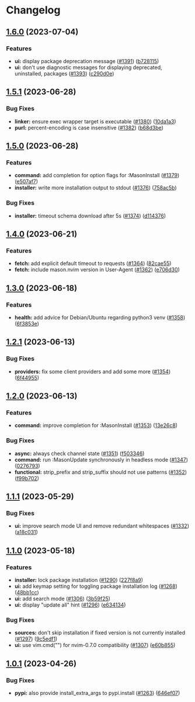 # Changelog

## [1.6.0](https://github.com/williamboman/mason.nvim/compare/v1.5.1...v1.6.0) (2023-07-04)


### Features

* **ui:** display package deprecation message ([#1391](https://github.com/williamboman/mason.nvim/issues/1391)) ([b728115](https://github.com/williamboman/mason.nvim/commit/b7281153cd9167d2b1a5d8cbda1ba8d4ad9fa8c2))
* **ui:** don't use diagnostic messages for displaying deprecated, uninstalled, packages ([#1393](https://github.com/williamboman/mason.nvim/issues/1393)) ([c290d0e](https://github.com/williamboman/mason.nvim/commit/c290d0e4ab6da9cac1e26684e53fba0b615862ed))

## [1.5.1](https://github.com/williamboman/mason.nvim/compare/v1.5.0...v1.5.1) (2023-06-28)


### Bug Fixes

* **linker:** ensure exec wrapper target is executable ([#1380](https://github.com/williamboman/mason.nvim/issues/1380)) ([10da1a3](https://github.com/williamboman/mason.nvim/commit/10da1a33b4ac24ad4d76a9af91871720ac6b65e4))
* **purl:** percent-encoding is case insensitive ([#1382](https://github.com/williamboman/mason.nvim/issues/1382)) ([b68d3be](https://github.com/williamboman/mason.nvim/commit/b68d3be4b664671002221d43c82e74a0f1006b26))

## [1.5.0](https://github.com/williamboman/mason.nvim/compare/v1.4.0...v1.5.0) (2023-06-28)


### Features

* **command:** add completion for option flags for :MasonInstall ([#1379](https://github.com/williamboman/mason.nvim/issues/1379)) ([e507af7](https://github.com/williamboman/mason.nvim/commit/e507af7b996dae90404345abb2bc88540f931589))
* **installer:** write more installation output to stdout ([#1376](https://github.com/williamboman/mason.nvim/issues/1376)) ([758ac5b](https://github.com/williamboman/mason.nvim/commit/758ac5b35e823eee74a90f855b2a66afc51ec92d))


### Bug Fixes

* **installer:** timeout schema download after 5s ([#1374](https://github.com/williamboman/mason.nvim/issues/1374)) ([d114376](https://github.com/williamboman/mason.nvim/commit/d11437645af60449ff252b2c9abda103c5610520))

## [1.4.0](https://github.com/williamboman/mason.nvim/compare/v1.3.0...v1.4.0) (2023-06-21)


### Features

* **fetch:** add explicit default timeout to requests ([#1364](https://github.com/williamboman/mason.nvim/issues/1364)) ([82cae55](https://github.com/williamboman/mason.nvim/commit/82cae550c87466b1163b216bdb9c71cb71dd8f67))
* **fetch:** include mason.nvim version in User-Agent ([#1362](https://github.com/williamboman/mason.nvim/issues/1362)) ([e706d30](https://github.com/williamboman/mason.nvim/commit/e706d305fbcc8701bd30e31dd727aee2853b9db9))

## [1.3.0](https://github.com/williamboman/mason.nvim/compare/v1.2.1...v1.3.0) (2023-06-18)


### Features

* **health:** add advice for Debian/Ubuntu regarding python3 venv ([#1358](https://github.com/williamboman/mason.nvim/issues/1358)) ([6f3853e](https://github.com/williamboman/mason.nvim/commit/6f3853e5ae8c200e29d2e394e479d9c3f8e018f5))

## [1.2.1](https://github.com/williamboman/mason.nvim/compare/v1.2.0...v1.2.1) (2023-06-13)


### Bug Fixes

* **providers:** fix some client providers and add some more ([#1354](https://github.com/williamboman/mason.nvim/issues/1354)) ([6f44955](https://github.com/williamboman/mason.nvim/commit/6f4495590a0f9e121b483c9b1236fbabbd80da7a))

## [1.2.0](https://github.com/williamboman/mason.nvim/compare/v1.1.1...v1.2.0) (2023-06-13)


### Features

* **command:** improve completion for :MasonInstall ([#1353](https://github.com/williamboman/mason.nvim/issues/1353)) ([13e26c8](https://github.com/williamboman/mason.nvim/commit/13e26c81ff5074ee8f095a791cd37fc1cec37377))


### Bug Fixes

* **async:** always check channel state ([#1351](https://github.com/williamboman/mason.nvim/issues/1351)) ([f503346](https://github.com/williamboman/mason.nvim/commit/f5033463bb911a136e577fc6f339328f162e2b4a))
* **command:** run :MasonUpdate synchronously in headless mode ([#1347](https://github.com/williamboman/mason.nvim/issues/1347)) ([0276793](https://github.com/williamboman/mason.nvim/commit/02767937fc2e1b214c854a8fdde26ae1d3529dd6))
* **functional:** strip_prefix and strip_suffix should not use patterns ([#1352](https://github.com/williamboman/mason.nvim/issues/1352)) ([f99b702](https://github.com/williamboman/mason.nvim/commit/f99b70233e49db2229350bb82d9ddc6e2f4131c0))

## [1.1.1](https://github.com/williamboman/mason.nvim/compare/v1.1.0...v1.1.1) (2023-05-29)


### Bug Fixes

* **ui:** improve search mode UI and remove redundant whitespaces ([#1332](https://github.com/williamboman/mason.nvim/issues/1332)) ([a18c031](https://github.com/williamboman/mason.nvim/commit/a18c031c72a3c7576ba5dc60ee30de8290c8757c))

## [1.1.0](https://github.com/williamboman/mason.nvim/compare/v1.0.1...v1.1.0) (2023-05-18)


### Features

* **installer:** lock package installation ([#1290](https://github.com/williamboman/mason.nvim/issues/1290)) ([227f8a9](https://github.com/williamboman/mason.nvim/commit/227f8a9aaae495f481c768f8346edfceaf6d2951))
* **ui:** add keymap setting for toggling package installation log ([#1268](https://github.com/williamboman/mason.nvim/issues/1268)) ([48bb1cc](https://github.com/williamboman/mason.nvim/commit/48bb1cc33a1fefe94f5ce4972446a1c6ad849f15))
* **ui:** add search mode ([#1306](https://github.com/williamboman/mason.nvim/issues/1306)) ([3b59f25](https://github.com/williamboman/mason.nvim/commit/3b59f25d435fb1b8d36c4cc26410c3569f0bd795))
* **ui:** display "update all" hint ([#1296](https://github.com/williamboman/mason.nvim/issues/1296)) ([e634134](https://github.com/williamboman/mason.nvim/commit/e634134312bb936f472468a401c9cae6485ab54b))


### Bug Fixes

* **sources:** don't skip installation if fixed version is not currently installed ([#1297](https://github.com/williamboman/mason.nvim/issues/1297)) ([9c5edf1](https://github.com/williamboman/mason.nvim/commit/9c5edf13c2e6bd5223eebfeb4557ccc841acaa0e))
* **ui:** use vim.cmd("") for nvim-0.7.0 compatibility ([#1307](https://github.com/williamboman/mason.nvim/issues/1307)) ([e60b855](https://github.com/williamboman/mason.nvim/commit/e60b855bfa8c7d34387200daa6e54a5e22d3da05))

## [1.0.1](https://github.com/williamboman/mason.nvim/compare/v1.0.0...v1.0.1) (2023-04-26)


### Bug Fixes

* **pypi:** also provide install_extra_args to pypi.install ([#1263](https://github.com/williamboman/mason.nvim/issues/1263)) ([646ef07](https://github.com/williamboman/mason.nvim/commit/646ef07907e0960987c13c0b13f69eb808cc66ad))
